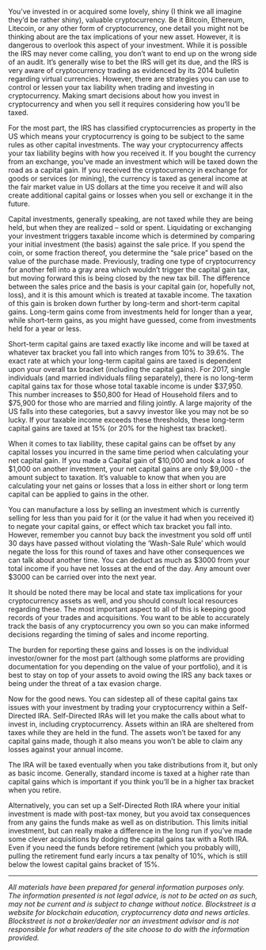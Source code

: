 You’ve invested in or acquired some lovely, shiny (I think we all imagine they’d be rather shiny), valuable cryptocurrency. Be it Bitcoin, Ethereum, Litecoin, or any other form of cryptocurrency, one detail you might not be thinking about are the tax implications of your new asset. However, it is dangerous to overlook this aspect of your investment. While it is possible the IRS may never come calling, you don’t want to end up on the wrong side of an audit. It’s generally wise to bet the IRS will get its due, and the IRS is very aware of cryptocurrency trading as evidenced by its 2014 bulletin regarding virtual currencies. However, there are strategies you can use to control or lessen your tax liability when trading and investing in cryptocurrency. Making smart decisions about how you invest in cryptocurrency and when you sell it requires considering how you’ll be taxed. 
	
For the most part, the IRS has classified cryptocurrencies as property in the US which means your cryptocurrency is going to be subject to the same rules as other capital investments. The way your cryptocurrency affects your tax liability begins with how you received it. If you bought the currency from an exchange, you’ve made an investment which will be taxed down the road as a capital gain. If you received the cryptocurrency in exchange for goods or services (or mining), the currency is taxed as general income at the fair market value in US dollars at the time you receive it and will also create additional capital gains or losses when you sell or exchange it in the future.

Capital investments, generally speaking, are not taxed while they are being held, but when they are realized – sold or spent. Liquidating or exchanging your investment triggers taxable income which is determined by comparing your initial investment (the basis) against the sale price. If you spend the coin, or some fraction thereof, you determine the “sale price” based on the value of the purchase made. Previously, trading one type of cryptocurrency for another fell into a gray area which wouldn’t trigger the capital gain tax, but moving forward this is being closed by the new tax bill. The difference between the sales price and the basis is your capital gain (or, hopefully not, loss), and it is this amount which is treated at taxable income. The taxation of this gain is broken down further by long-term and short-term capital gains. Long-term gains come from investments held for longer than a year, while short-term gains, as you might have guessed, come from investments held for a year or less.

Short-term capital gains are taxed exactly like income and will be taxed at whatever tax bracket you fall into which ranges from 10% to 39.6%. The exact rate at which your long-term capital gains are taxed is dependent upon your overall tax bracket (including the capital gains). For 2017, single individuals (and married individuals filing separately), there is no long-term capital gains tax for those whose total taxable income is under $37,950. This number increases to $50,800 for Head of Household filers and to $75,900 for those who are married and filing jointly. A large majority of the US falls into these categories, but a savvy investor like you may not be so lucky. If your taxable income exceeds these thresholds, these long-term capital gains are taxed at 15% (or 20% for the highest tax bracket). 

When it comes to tax liability, these capital gains can be offset by any capital losses you incurred in the same time period when calculating your net capital gain. If you made a Capital gain of $10,000 and took a loss of $1,000 on another investment, your net capital gains are only $9,000 - the amount subject to taxation. It’s valuable to know that when you are calculating your net gains or losses that a loss in either short or long term capital can be applied to gains in the other.

You can manufacture a loss by selling an investment which is currently selling for less than you paid for it (or the value it had when you received it) to negate your capital gains, or effect which tax bracket you fall into. However, remember you cannot buy back the investment you sold off until 30 days have passed without violating the ‘Wash-Sale Rule’ which would negate the loss for this round of taxes and have other consequences we can talk about another time. You can deduct as much as $3000 from your total income if you have net losses at the end of the day. Any amount over $3000 can be carried over into the next year.

It should be noted there may be local and state tax implications for your cryptocurrency assets as well, and you should consult local resources regarding these. The most important aspect to all of this is keeping good records of your trades and acquisitions. You want to be able to accurately track the basis of any cryptocurrency you own so you can make informed decisions regarding the timing of sales and income reporting.

The burden for reporting these gains and losses is on the individual investor/owner for the most part (although some platforms are providing documentation for you depending on the value of your portfolio), and it is best to stay on top of your assets to avoid owing the IRS any back taxes or being under the threat of a tax evasion charge.

Now for the good news. You can sidestep all of these capital gains tax issues with your investment by trading your cryptocurrency within a Self-Directed IRA. Self-Directed IRAs will let you make the calls about what to invest in, including cryptocurrency. Assets within an IRA are sheltered from taxes while they are held in the fund. The assets won’t be taxed for any capital gains made, though it also means you won’t be able to claim any losses against your annual income. 

The IRA will be taxed eventually when you take distributions from it, but only as basic income. Generally, standard income is taxed at a higher rate than capital gains which is important if you think you’ll be in a higher tax bracket when you retire. 

Alternatively, you can set up a Self-Directed Roth IRA where your initial investment is made with post-tax money, but you avoid tax consequences from any gains the funds make as well as on distribution. This limits initial investment, but can really make a difference in the long run if you’ve made some clever acquisitions by dodging the capital gains tax with a Roth IRA. Even if you need the funds before retirement (which you probably will), pulling the retirement fund early incurs a tax penalty of 10%, which is still below the lowest capital gains bracket of 15%.

---

_All materials have been prepared for general information purposes only. The information presented is not legal advice, is not to be acted on as such, may not be current and is subject to change without notice. Blockstreet is a website for blockchain education, cryptocurrency data and news articles. Blockstreet is not a broker/dealer nor an investment advisor and is not responsible for what readers of the site choose to do with the information provided._
